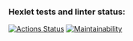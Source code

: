 ### Hexlet tests and linter status:

[![Actions Status](https://github.com/sergey028/frontend-project-lvl1/workflows/nodejs/badge.svg)](https://github.com/sergey028/frontend-project-lvl1/.github/workflows/nodejs.yml)
[![Maintainability](https://api.codeclimate.com/v1/badges/a99a88d28ad37a79dbf6/maintainability)](https://codeclimate.com/github/codeclimate/codeclimate/maintainability)
